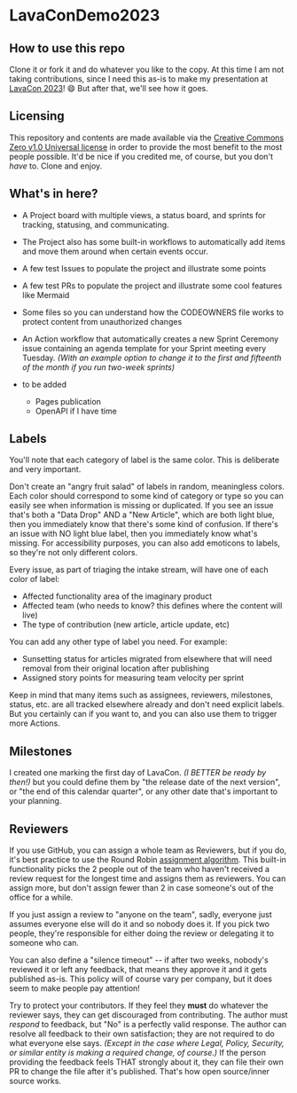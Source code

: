 # LavaConDemo2023

## How to use this repo

Clone it or fork it and do whatever you like to the copy. 
At this time I am not taking contributions, since I need this as-is to make my presentation at [LavaCon 2023](https://lavacon.org/)! 😄 But after that, we'll see how it goes.

## Licensing

This repository and contents are made available via the [Creative Commons Zero v1.0 Universal license](license.md) in order to provide the most benefit to the most people possible.
It'd be nice if you credited me, of course, but you don't _have_ to. Clone and enjoy.

## What's in here?

- A Project board with multiple views, a status board, and sprints for tracking, statusing, and communicating.
- The Project also has some built-in workflows to automatically add items and move them around when certain events occur.
- A few test Issues to populate the project and illustrate some points
- A few test PRs to populate the project and illustrate some cool features like Mermaid
- Some files so you can understand how the CODEOWNERS file works to protect content from unauthorized changes
- An Action workflow that automatically creates a new Sprint Ceremony issue containing an agenda template for your Sprint meeting every Tuesday. _(With an example option to change it to the first and fifteenth of the month if you run two-week sprints)_

- to be added
  - Pages publication
  - OpenAPI if I have time 

## Labels

You'll note that each category of label is the same color. This is deliberate and very important.

Don't create an "angry fruit salad" of labels in random, meaningless colors. Each color should correspond to some kind of category or type so you can easily see when information is missing or duplicated. If you see an issue that's both a "Data Drop" AND a "New Article", which are both light blue, then you immediately know that there's some kind of confusion. If there's an issue with NO light blue label, then you immediately know what's missing. For accessibility purposes, you can also add emoticons to labels, so they're not only different colors.

Every issue, as part of triaging the intake stream, will have one of each color of label:

- Affected functionality area of the imaginary product
- Affected team (who needs to know? this defines where the content will live)
- The type of contribution (new article, article update, etc)

You can add any other type of label you need. For example:

- Sunsetting status for articles migrated from elsewhere that will need removal from their original location after publishing
- Assigned story points for measuring team velocity per sprint

Keep in mind that many items such as assignees, reviewers, milestones, status, etc. are all tracked elsewhere already and don't need explicit labels. But you certainly can if you want to, and you can also use them to trigger more Actions.

## Milestones

I created one marking the first day of LavaCon. _(I BETTER be ready by then!)_ but you could define them by "the release date of the next version", or "the end of this calendar quarter", or any other date that's important to your planning.

## Reviewers

If you use GitHub, you can assign a whole team as Reviewers, but if you do, it's best practice to use the Round Robin [assignment algorithm](https://docs.github.com/en/organizations/organizing-members-into-teams/managing-code-review-settings-for-your-team#routing-algorithms). This built-in functionality picks the 2 people out of the team who haven't received a review request for the longest time and assigns them as reviewers. You can assign more, but don't assign fewer than 2 in case someone's out of the office for a while. 

If you just assign a review to "anyone on the team", sadly, everyone just assumes everyone else will do it and so nobody does it. If you pick two people, they're responsible for either doing the review or delegating it to someone who can. 

You can also define a "silence timeout" -- if after two weeks, nobody's reviewed it or left any feedback, that means they approve it and it gets published as-is. This policy will of course vary per company, but it does seem to make people pay attention!

Try to protect your contributors. If they feel they **must** do whatever the reviewer says, they can get discouraged from contributing. The author must _respond_ to feedback, but "No" is a perfectly valid response. The author can resolve all feedback to their own satisfaction; they are not required to do what everyone else says. _(Except in the case where Legal, Policy, Security, or similar entity is making a required change, of course.)_ If the person providing the feedback feels THAT strongly about it, they can file their own PR to change the file after it's published. That's how open source/inner source works.
